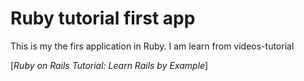 # Ruby tutorial first app

This is my the firs application in Ruby. I am learn from videos-tutorial

[*Ruby on Rails Tutorial: Learn Rails by Example*]  
